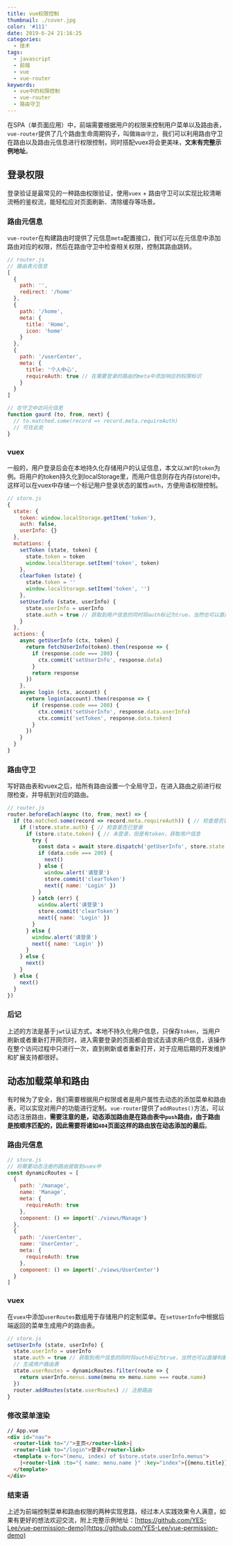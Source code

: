 ```yaml
---
title: vue权限控制
thumbnail: ./cover.jpg
color: '#111'
date: 2019-6-24 21:16:25
categories:
  - 技术
tags:
  - javascript
  - 前端
  - vue
  - vue-router
keywords:
  - vue中的权限控制
  - vue-router
  - 路由守卫
---
```


在SPA（单页面应用）中，前端需要根据用户的权限来控制用户菜单以及路由表，`vue-router`提供了几个路由生命周期钩子，叫做`路由守卫`，我们可以利用路由守卫在路由以及路由元信息进行权限控制，同时搭配vuex将会更美味，**文末有完整示例地址**。
<!-- more -->

## 登录权限

登录验证是最常见的一种路由权限验证，使用`vuex` + 路由守卫可以实现比较清晰流畅的鉴权流，能轻松应对页面刷新、清除缓存等场景。

### 路由元信息

`vue-router`在构建路由时提供了元信息`meta`配置接口，我们可以在元信息中添加路由对应的权限，然后在路由守卫中检查相关权限，控制其路由跳转。

```javascript
// router.js
// 路由表元信息
[
  {
    path: '',
    redirect: '/home'
  },
  {
    path: '/home',
    meta: {
      title: 'Home',
      icon: 'home'
    }
  },
  {
    path: '/userCenter',
    meta: {
      title: '个人中心',
      requireAuth: true // 在需要登录的路由的meta中添加响应的权限标识
    }
  }
]

// 在守卫中访问元信息
function gaurd (to, from, next) {
  // to.matched.some(record => record.meta.requireAuth)
  // 可在此处
}
```

### vuex

一般的，用户登录后会在本地持久化存储用户的认证信息，本文以`JWT`的`token`为例。将用户的token持久化到localStorage里，而用户信息则存在内存(store)中。这样可以在vuex中存储一个标记用户登录状态的属性`auth`，方便用语权限控制。

```javascript
// store.js
{
  state: {
    token: window.localStorage.getItem('token'),
    auth: false,
    userInfo: {}
  },
  mutations: {
    setToken (state, token) {
      state.token = token
      window.localStorage.setItem('token', token)
    },
    clearToken (state) {
      state.token = ''
      window.localStorage.setItem('token', '')
    },
    setUserInfo (state, userInfo) {
      state.userInfo = userInfo
      state.auth = true // 获取到用户信息的同时将auth标记为true，当然也可以直接判断userInfo
    }
  },
  actions: {
    async getUserInfo (ctx, token) {
      return fetchUserInfo(token).then(response => {
        if (response.code === 200) {
          ctx.commit('setUserInfo', response.data)
        }
        return response
      })
    },
    async login (ctx, account) {
      return login(account).then(response => {
        if (response.code === 200) {
          ctx.commit('setUserInfo', response.data.userInfo)
          ctx.commit('setToken', response.data.token)
        }
      })
    }
  }
}
```

### 路由守卫

写好路由表和vuex之后，给所有路由设置一个全局守卫，在进入路由之前进行权限检查，并导航到对应的路由。

```javascript
// router.js
router.beforeEach(async (to, from, next) => {
  if (to.matched.some(record => record.meta.requireAuth)) { // 检查是否需要登录权限
    if (!store.state.auth) { // 检查是否已登录
      if (store.state.token) { // 未登录，但是有token，获取用户信息
        try {
          const data = await store.dispatch('getUserInfo', store.state.token)
          if (data.code === 200) {
            next()
          } else {
            window.alert('请登录')
            store.commit('clearToken')
            next({ name: 'Login' })
          }
        } catch (err) {
          window.alert('请登录')
          store.commit('clearToken')
          next({ name: 'Login' })
        }
      } else {
        window.alert('请登录')
        next({ name: 'Login' })
      }
    } else {
      next()
    }
  } else {
    next()
  }
})
```

### 后记

上述的方法是基于`jwt`认证方式，本地不持久化用户信息，只保存`token`，当用户刷新或者重新打开网页时，进入需要登录的页面都会尝试去请求用户信息，该操作在整个访问过程中只进行一次，直到刷新或者重新打开，对于应用后期的开发维护和扩展支持都很好。

## 动态加载菜单和路由

有时候为了安全，我们需要根据用户权限或者是用户属性去动态的添加菜单和路由表，可以实现对用户的功能进行定制。`vue-router`提供了`addRoutes()`方法，可以动态注册路由，**需要注意的是，动态添加路由是在路由表中`push`路由，由于路由是按顺序匹配的，因此需要将诸如`404`页面这样的路由放在动态添加的最后**。

### 路由元信息

```javascript
// store.js
// 将需要动态注册的路由提取到vuex中
const dynamicRoutes = [
  {
    path: '/manage',
    name: 'Manage',
    meta: {
      requireAuth: true
    },
    component: () => import('./views/Manage')
  },
  {
    path: '/userCenter',
    name: 'UserCenter',
    meta: {
      requireAuth: true
    },
    component: () => import('./views/UserCenter')
  }
]
```

### vuex

在`vuex`中添加`userRoutes`数组用于存储用户的定制菜单。在`setUserInfo`中根据后端返回的菜单生成用户的路由表。

```javascript
// store.js
setUserInfo (state, userInfo) {
  state.userInfo = userInfo
  state.auth = true // 获取到用户信息的同时将auth标记为true，当然也可以直接判断userInfo
  // 生成用户路由表
  state.userRoutes = dynamicRoutes.filter(route => {
    return userInfo.menus.some(menu => menu.name === route.name)
  })
  router.addRoutes(state.userRoutes) // 注册路由
}
```

### 修改菜单渲染

```html
// App.vue
<div id="nav">
  <router-link to="/">主页</router-link>|
  <router-link to="/login">登录</router-link>
  <template v-for="(menu, index) of $store.state.userInfo.menus">
    |<router-link :to="{ name: menu.name }" :key="index">{{menu.title}}</router-link>
  </template>
</div>
```

### 结束语

上述为前端控制菜单和路由权限的两种实现思路，经过本人实践效果令人满意，如果有更好的想法欢迎交流，附上完整示例地址：[https://github.com/YES-Lee/vue-permission-demo](https://github.com/YES-Lee/vue-permission-demo)
